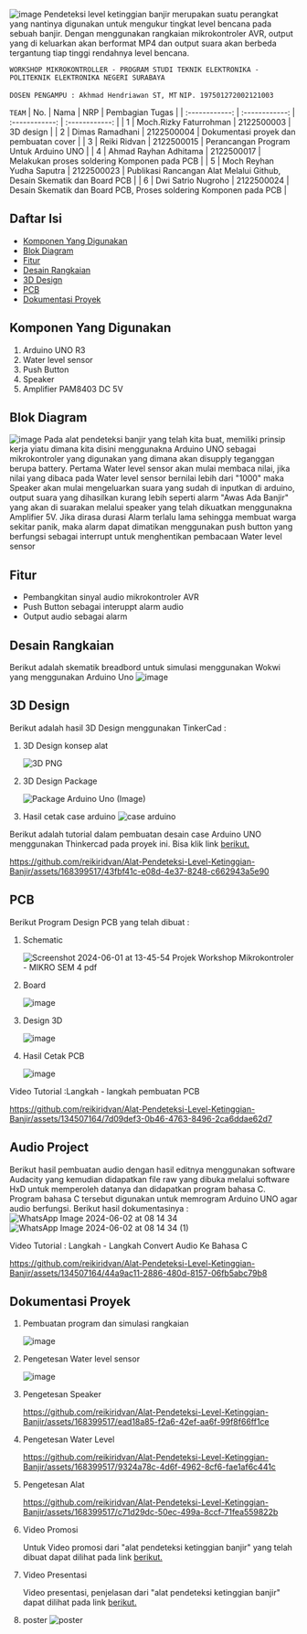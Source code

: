 ![image](https://github.com/reikiridvan/Alat-Pendeteksi-Level-Ketinggian-Banjir/assets/168399517/a5538c26-a112-4ee7-95ce-6a8f8d125481)
Pendeteksi level ketinggian banjir merupakan suatu perangkat yang nantinya digunakan untuk mengukur tingkat level bencana pada sebuah banjir. Dengan menggunakan rangkaian mikrokontroler AVR, output yang di keluarkan akan berformat MP4 dan output suara akan berbeda tergantung tiap tinggi rendahnya level bencana.

`WORKSHOP MIKROKONTROLLER - PROGRAM STUDI TEKNIK ELEKTRONIKA - POLITEKNIK ELEKTRONIKA NEGERI SURABAYA`

`DOSEN PENGAMPU : Akhmad Hendriawan ST, MT`
`NIP. 197501272002121003`

`TEAM`
| No.  | Nama  | NRP  | Pembagian Tugas  |
| :------------: | :------------: | :------------: | :------------: |
| 1  | Moch.Rizky Faturrohman  | 2122500003  | 3D design |
| 2  | Dimas Ramadhani | 2122500004  | Dokumentasi proyek dan pembuatan cover  |
| 3  |  Reiki Ridvan | 2122500015  |  Perancangan Program Untuk Arduino UNO |
| 4  |  Ahmad Rayhan Adhitama  |  2122500017 |  Melakukan proses soldering Komponen pada PCB |
| 5  |  Moch Reyhan Yudha Saputra | 2122500023  |  Publikasi Rancangan Alat Melalui Github, Desain Skematik dan Board PCB |
| 6  | Dwi Satrio Nugroho  |  2122500024 | Desain Skematik dan Board PCB, Proses soldering Komponen pada PCB |

## Daftar Isi
- [Komponen Yang Digunakan](#Komponen-Yang-Digunakan)
- [Blok Diagram](#Blok-Diagram)
- [Fitur](#Fitur)
- [Desain Rangkaian](#Desain-Rangkaian)
- [3D Design](#3D-Design)
- [PCB](#PCB)
- [Dokumentasi Proyek](#Dokumentasi-Proyek)

## Komponen Yang Digunakan
1. Arduino UNO R3
2. Water level sensor
3. Push Button
4. Speaker
5. Amplifier PAM8403 DC 5V

## Blok Diagram

![image](https://github.com/reikiridvan/Alat-Pendeteksi-Level-Ketinggian-Banjir/assets/168399517/9fc287d7-da1b-4631-9973-f1dbf7c13ca8)
Pada alat pendeteksi banjir yang telah kita buat, memiliki prinsip kerja yiatu dimana kita disini menggunakna Arduino UNO sebagai mikrokontroler yang digunakan yang dimana akan disupply teganggan berupa battery. Pertama Water level sensor akan mulai membaca nilai, jika nilai yang dibaca pada Water level sensor bernilai lebih dari "1000" maka Speaker akan mulai mengeluarkan suara yang sudah di inputkan di arduino, output suara yang dihasilkan kurang lebih seperti alarm "Awas Ada Banjir" yang akan di suarakan melalui speaker yang telah dikuatkan menggunakna Amplifier 5V. Jika dirasa durasi Alarm terlalu lama sehingga membuat warga sekitar panik, maka alarm dapat dimatikan menggunakan push button yang berfungsi sebagai interrupt untuk menghentikan pembacaan Water level sensor
   
## Fitur
- Pembangkitan sinyal audio mikrokontroler AVR
- Push Button sebagai interuppt alarm audio
- Output audio sebagai alarm

## Desain Rangkaian
Berikut adalah skematik breadbord untuk simulasi menggunakan Wokwi yang menggunakan Arduino Uno
![image](https://github.com/reikiridvan/Alat-Pendeteksi-Level-Ketinggian-Banjir/assets/168399517/429d990a-663b-4f07-827f-03e722ed1c1f)

## 3D Design
Berikut adalah hasil 3D Design menggunakan TinkerCad :

1. 3D Design konsep alat
   
    ![3D PNG](https://github.com/reikiridvan/Alat-Pendeteksi-Level-Ketinggian-Banjir/assets/168399517/f4f3e932-139f-4a36-a8f4-e7678ca994f5)
   
2. 3D Design Package
   
   ![Package Arduino Uno (Image)](https://github.com/reikiridvan/Alat-Pendeteksi-Level-Ketinggian-Banjir/assets/168399517/6660ee80-e628-46a9-b375-c5d34ba228a8)

3. Hasil cetak case arduino
![case arduino](https://github.com/reikiridvan/Alat-Pendeteksi-Level-Ketinggian-Banjir/assets/134507164/493f49aa-e1bd-4d6e-9f28-29c037055429)

Berikut adalah tutorial dalam pembuatan desain case Arduino UNO menggunakan Thinkercad pada proyek ini. Bisa klik link [berikut.](https://youtu.be/i5TSe1QAH68?si=4G1KmNbXgsI5xHIV "berikut.")

https://github.com/reikiridvan/Alat-Pendeteksi-Level-Ketinggian-Banjir/assets/168399517/43fbf41c-e08d-4e37-8248-c662943a5e90


## PCB
Berikut Program Design PCB yang telah dibuat :

1. Schematic

   ![Screenshot 2024-06-01 at 13-45-54 Projek Workshop Mikrokontroler - MIKRO SEM 4 pdf](https://github.com/reikiridvan/Alat-Pendeteksi-Level-Ketinggian-Banjir/assets/168399517/e81f606b-a25d-4a9f-ab0b-812c4a2408cb)

2. Board

   ![image](https://github.com/reikiridvan/Alat-Pendeteksi-Level-Ketinggian-Banjir/assets/168399517/fdde5403-41cc-42a4-b613-b2f43a9454df)

3. Design 3D

   ![image](https://github.com/reikiridvan/Alat-Pendeteksi-Level-Ketinggian-Banjir/assets/168399517/0190db1c-7a44-452d-8bbd-456c053680f7)

4. Hasil Cetak PCB

   ![image](https://github.com/reikiridvan/Alat-Pendeteksi-Level-Ketinggian-Banjir/assets/168399517/19f0b355-4497-4219-b260-32482fcb6d02)

Video Tutorial :Langkah - langkah pembuatan PCB

https://github.com/reikiridvan/Alat-Pendeteksi-Level-Ketinggian-Banjir/assets/134507164/7d09def3-0b46-4763-8496-2ca6ddae62d7


## Audio Project
Berikut hasil pembuatan audio dengan hasil editnya menggunakan software Audacity yang kemudian didapatkan file raw yang dibuka melalui software HxD untuk memperoleh datanya dan didapatkan program bahasa C. Program bahasa C tersebut digunakan untuk memrogram Arduino UNO agar audio berfungsi. Berikut hasil dokumentasinya :
![WhatsApp Image 2024-06-02 at 08 14 34](https://github.com/reikiridvan/Alat-Pendeteksi-Level-Ketinggian-Banjir/assets/134507164/644f01c8-b334-415c-86fc-745844bdf75e)
![WhatsApp Image 2024-06-02 at 08 14 34 (1)](https://github.com/reikiridvan/Alat-Pendeteksi-Level-Ketinggian-Banjir/assets/134507164/0f8a6fea-1c4b-452f-a618-0d534d24592f)

Video Tutorial : Langkah - Langkah Convert Audio Ke Bahasa C

   https://github.com/reikiridvan/Alat-Pendeteksi-Level-Ketinggian-Banjir/assets/134507164/44a9ac11-2886-480d-8157-06fb5abc79b8

## Dokumentasi Proyek
1. Pembuatan program dan simulasi rangkaian

   ![image](https://github.com/reikiridvan/Alat-Pendeteksi-Level-Ketinggian-Banjir/assets/168399517/a0b6b4bc-1a25-4938-8b5a-6a98fafffdd8)

2. Pengetesan Water level sensor

   ![image](https://github.com/reikiridvan/Alat-Pendeteksi-Level-Ketinggian-Banjir/assets/168399517/e96e6099-6b38-456c-8899-c28a4241bc82)

3. Pengetesan Speaker

   https://github.com/reikiridvan/Alat-Pendeteksi-Level-Ketinggian-Banjir/assets/168399517/ead18a85-f2a6-42ef-aa6f-99f8f66ff1ce

4. Pengetesan Water Level

   https://github.com/reikiridvan/Alat-Pendeteksi-Level-Ketinggian-Banjir/assets/168399517/9324a78c-4d6f-4962-8cf6-fae1af6c441c

5. Pengetesan Alat
   
   https://github.com/reikiridvan/Alat-Pendeteksi-Level-Ketinggian-Banjir/assets/168399517/c71d29dc-50ec-499a-8ccf-71fea559822b

6. Video Promosi
   
   Untuk Video promosi dari "alat pendeteksi ketinggian banjir" yang telah dibuat dapat dilihat pada link [berikut.](https://youtu.be/Jxg5Ch7Bdpk "berikut.")

7. Video Presentasi

   Video presentasi, penjelasan dari "alat pendeteksi ketinggian banjir" dapat dilihat pada link [berikut.](https://www.youtu.be/Jxg5Ch7Bdpk&t "berikut.")

9. poster
   ![poster](https://github.com/reikiridvan/Alat-Pendeteksi-Level-Ketinggian-Banjir/assets/168399517/0aefa5cb-c58d-49e7-a27b-301d5130fc81)


   

